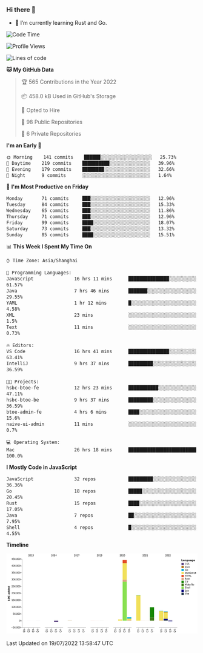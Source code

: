 ### Hi there 👋

- 🌱 I’m currently learning Rust and Go.

<!--START_SECTION:waka-->
![Code Time](http://img.shields.io/badge/Code%20Time-591%20hrs%2010%20mins-blue)

![Profile Views](http://img.shields.io/badge/Profile%20Views-0-blue)

![Lines of code](https://img.shields.io/badge/From%20Hello%20World%20I%27ve%20Written-895%20Thousand%20lines%20of%20code-blue)

**🐱 My GitHub Data** 

> 🏆 565 Contributions in the Year 2022
 > 
> 📦 458.0 kB Used in GitHub's Storage 
 > 
> 💼 Opted to Hire
 > 
> 📜 98 Public Repositories 
 > 
> 🔑 6 Private Repositories  
 > 
**I'm an Early 🐤** 

```text
🌞 Morning    141 commits    ██████░░░░░░░░░░░░░░░░░░░   25.73% 
🌆 Daytime    219 commits    ██████████░░░░░░░░░░░░░░░   39.96% 
🌃 Evening    179 commits    ████████░░░░░░░░░░░░░░░░░   32.66% 
🌙 Night      9 commits      ░░░░░░░░░░░░░░░░░░░░░░░░░   1.64%

```
📅 **I'm Most Productive on Friday** 

```text
Monday       71 commits     ███░░░░░░░░░░░░░░░░░░░░░░   12.96% 
Tuesday      84 commits     ███░░░░░░░░░░░░░░░░░░░░░░   15.33% 
Wednesday    65 commits     ███░░░░░░░░░░░░░░░░░░░░░░   11.86% 
Thursday     71 commits     ███░░░░░░░░░░░░░░░░░░░░░░   12.96% 
Friday       99 commits     ████░░░░░░░░░░░░░░░░░░░░░   18.07% 
Saturday     73 commits     ███░░░░░░░░░░░░░░░░░░░░░░   13.32% 
Sunday       85 commits     ████░░░░░░░░░░░░░░░░░░░░░   15.51%

```


📊 **This Week I Spent My Time On** 

```text
⌚︎ Time Zone: Asia/Shanghai

💬 Programming Languages: 
JavaScript               16 hrs 11 mins      ███████████████░░░░░░░░░░   61.57% 
Java                     7 hrs 46 mins       ███████░░░░░░░░░░░░░░░░░░   29.55% 
YAML                     1 hr 12 mins        █░░░░░░░░░░░░░░░░░░░░░░░░   4.58% 
XML                      23 mins             ░░░░░░░░░░░░░░░░░░░░░░░░░   1.5% 
Text                     11 mins             ░░░░░░░░░░░░░░░░░░░░░░░░░   0.73%

🔥 Editors: 
VS Code                  16 hrs 41 mins      ███████████████░░░░░░░░░░   63.41% 
IntelliJ                 9 hrs 37 mins       █████████░░░░░░░░░░░░░░░░   36.59%

🐱‍💻 Projects: 
hsbc-btoe-fe             12 hrs 23 mins      ███████████░░░░░░░░░░░░░░   47.11% 
hsbc-btoe-be             9 hrs 37 mins       █████████░░░░░░░░░░░░░░░░   36.59% 
btoe-admin-fe            4 hrs 6 mins        ████░░░░░░░░░░░░░░░░░░░░░   15.6% 
naive-ui-admin           11 mins             ░░░░░░░░░░░░░░░░░░░░░░░░░   0.7%

💻 Operating System: 
Mac                      26 hrs 18 mins      █████████████████████████   100.0%

```

**I Mostly Code in JavaScript** 

```text
JavaScript               32 repos            █████████░░░░░░░░░░░░░░░░   36.36% 
Go                       18 repos            █████░░░░░░░░░░░░░░░░░░░░   20.45% 
Rust                     15 repos            ████░░░░░░░░░░░░░░░░░░░░░   17.05% 
Java                     7 repos             ██░░░░░░░░░░░░░░░░░░░░░░░   7.95% 
Shell                    4 repos             █░░░░░░░░░░░░░░░░░░░░░░░░   4.55%

```


**Timeline**

![Chart not found](https://raw.githubusercontent.com/elton/elton/main/charts/bar_graph.png) 


 Last Updated on 19/07/2022 13:58:47 UTC
<!--END_SECTION:waka-->

<!--
**elton/elton** is a ✨ _special_ ✨ repository because its `README.md` (this file) appears on your GitHub profile.

Here are some ideas to get you started:

- 🔭 I’m currently working on ...
- 🌱 I’m currently learning ...
- 👯 I’m looking to collaborate on ...
- 🤔 I’m looking for help with ...
- 💬 Ask me about ...
- 📫 How to reach me: ...
- 😄 Pronouns: ...
- ⚡ Fun fact: ...
-->
